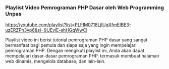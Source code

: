 ### Playlist Video Pemrograman PHP Dasar oleh Web Programming Unpas

<https://youtube.com/playlist?list=PLFIM0718LjIUqXfmEIBE3-uzERZPh3vp6&si=9UEviE-shHGqWwCi>

Playlist video ini berisi tutorial pemrograman PHP dasar yang sangat bermanfaat bagi
pemula dan siapa saja yang ingin mempelajari pemrograman PHP. Dengan mengikuti
playlist ini, Anda akan dapat mempelajari dasar-dasar pemrograman PHP, termasuk
membuat halaman web dinamis, mengelola database, dan lain-lain.

